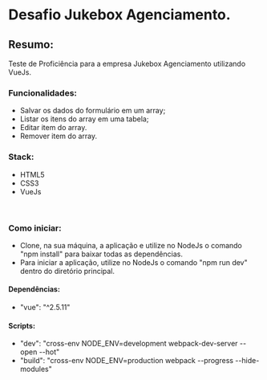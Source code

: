 # Desafio Jukebox Agenciamento.

## Resumo:
Teste de Proficiência para a empresa Jukebox Agenciamento utilizando VueJs.

### Funcionalidades:
- Salvar os dados do formulário em um array;
-	Listar os itens do array em uma tabela;
- Editar item do array.
-	Remover item do array.

### Stack:
- HTML5
- CSS3
- VueJs

<BR>

### Como iniciar:
- Clone, na sua máquina, a aplicação e utilize no NodeJs o comando "npm install" para baixar todas as dependências.
- Para iniciar a aplicação, utilize no NodeJs o comando "npm run dev" dentro do diretório principal.

#### Dependências:
- "vue": "^2.5.11"


#### Scripts:
  - "dev": "cross-env NODE_ENV=development webpack-dev-server --open --hot"
  - "build": "cross-env NODE_ENV=production webpack --progress --hide-modules"

<BR>
